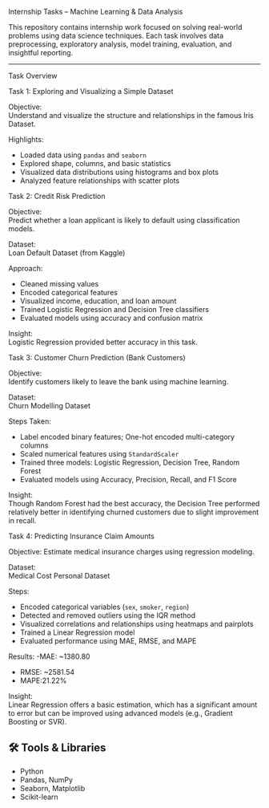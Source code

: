 Internship Tasks – Machine Learning & Data Analysis

This repository contains internship work focused on solving real-world problems using data science techniques. Each task involves data preprocessing, exploratory analysis, model training, evaluation, and insightful reporting.

---

Task Overview

Task 1: Exploring and Visualizing a Simple Dataset

Objective:  
Understand and visualize the structure and relationships in the famous Iris Dataset.

Highlights:
- Loaded data using `pandas` and `seaborn`
- Explored shape, columns, and basic statistics
- Visualized data distributions using histograms and box plots
- Analyzed feature relationships with scatter plots

Task 2: Credit Risk Prediction

Objective:  
Predict whether a loan applicant is likely to default using classification models.

Dataset:  
Loan Default Dataset (from Kaggle)

Approach:
- Cleaned missing values
- Encoded categorical features
- Visualized income, education, and loan amount
- Trained Logistic Regression and Decision Tree classifiers
- Evaluated models using accuracy and confusion matrix

Insight:  
Logistic Regression provided better accuracy in this task.

Task 3: Customer Churn Prediction (Bank Customers)

Objective:  
Identify customers likely to leave the bank using machine learning.

Dataset:  
Churn Modelling Dataset

Steps Taken:
- Label encoded binary features; One-hot encoded multi-category columns
- Scaled numerical features using `StandardScaler`
- Trained three models: Logistic Regression, Decision Tree, Random Forest
- Evaluated models using Accuracy, Precision, Recall, and F1 Score

Insight:  
Though Random Forest had the best accuracy, the Decision Tree performed relatively better in identifying churned customers due to slight improvement in recall.

Task 4: Predicting Insurance Claim Amounts

Objective: 
Estimate medical insurance charges using regression modeling.

Dataset:  
Medical Cost Personal Dataset

Steps:
- Encoded categorical variables (`sex`, `smoker`, `region`)
- Detected and removed outliers using the IQR method
- Visualized correlations and relationships using heatmaps and pairplots
- Trained a Linear Regression model
- Evaluated performance using MAE, RMSE, and MAPE

Results:
-MAE: ~1380.80  
- RMSE: ~2581.54  
- MAPE:21.22%

Insight:  
Linear Regression offers a basic estimation, which has a significant amount to error but can be improved using advanced models (e.g., Gradient Boosting or SVR).


## 🛠️ Tools & Libraries

- Python
- Pandas, NumPy
- Seaborn, Matplotlib
- Scikit-learn

